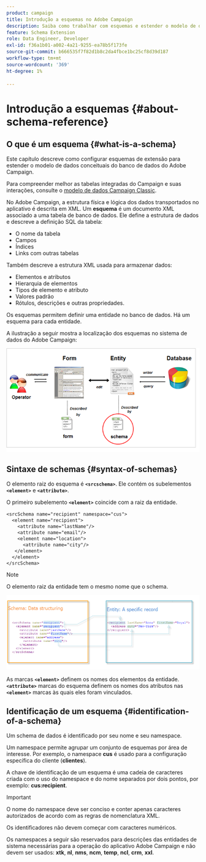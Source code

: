 ```yaml
---
product: campaign
title: Introdução a esquemas no Adobe Campaign
description: Saiba como trabalhar com esquemas e estender o modelo de dados conceituais do banco de dados do Adobe Campaign
feature: Schema Extension
role: Data Engineer, Developer
exl-id: f36a1b01-a002-4a21-9255-ea78b5f173fe
source-git-commit: b666535f7f82d1b8c2da4fbce1bc25cf8d39d187
workflow-type: tm+mt
source-wordcount: '369'
ht-degree: 1%

---
```


# Introdução a esquemas {#about-schema-reference}

## O que é um esquema {#what-is-a-schema}

Este capítulo descreve como configurar esquemas de extensão para estender o modelo de dados conceituais do banco de dados do Adobe Campaign.

Para compreender melhor as tabelas integradas do Campaign e suas interações, consulte o [modelo de dados Campaign Classic](about-data-model.md).

No Adobe Campaign, a estrutura física e lógica dos dados transportados no aplicativo é descrita em XML. Um **esquema** é um documento XML associado a uma tabela de banco de dados. Ele define a estrutura de dados e descreve a definição SQL da tabela:

* O nome da tabela
* Campos
* Índices
* Links com outras tabelas

Também descreve a estrutura XML usada para armazenar dados:

* Elementos e atributos
* Hierarquia de elementos
* Tipos de elemento e atributo
* Valores padrão
* Rótulos, descrições e outras propriedades.

Os esquemas permitem definir uma entidade no banco de dados. Há um esquema para cada entidade.

A ilustração a seguir mostra a localização dos esquemas no sistema de dados do Adobe Campaign:

![](assets/reference_schema_intro.png)

## Sintaxe de schemas {#syntax-of-schemas}

O elemento raiz do esquema é **`<srcschema>`**. Ele contém os subelementos **`<element>`** e **`<attribute>`**.

O primeiro subelemento **`<element>`** coincide com a raiz da entidade.

```
<srcSchema name="recipient" namespace="cus">
  <element name="recipient">  
    <attribute name="lastName"/>
    <attribute name="email"/>
    <element name="location">
      <attribute name="city"/>
   </element>
  </element>
</srcSchema>
```

>[!NOTE]
>
>O elemento raiz da entidade tem o mesmo nome que o schema.

![](assets/s_ncs_configuration_schema_and_entity.png)

As marcas **`<element>`** definem os nomes dos elementos da entidade. **`<attribute>`** marcas do esquema definem os nomes dos atributos nas **`<element>`** marcas às quais eles foram vinculados.

## Identificação de um esquema {#identification-of-a-schema}

Um schema de dados é identificado por seu nome e seu namespace.

Um namespace permite agrupar um conjunto de esquemas por área de interesse. Por exemplo, o namespace **cus** é usado para a configuração específica do cliente (**clientes**).

A chave de identificação de um esquema é uma cadeia de caracteres criada com o uso do namespace e do nome separados por dois pontos, por exemplo: **cus:recipient**.

>[!IMPORTANT]
>
>O nome do namespace deve ser conciso e conter apenas caracteres autorizados de acordo com as regras de nomenclatura XML.
>
>Os identificadores não devem começar com caracteres numéricos.
>
>Os namespaces a seguir são reservados para descrições das entidades de sistema necessárias para a operação do aplicativo Adobe Campaign e não devem ser usados: **xtk**, **nl**, **nms**, **ncm**, **temp**, **ncl**, **crm**, **xxl**.


